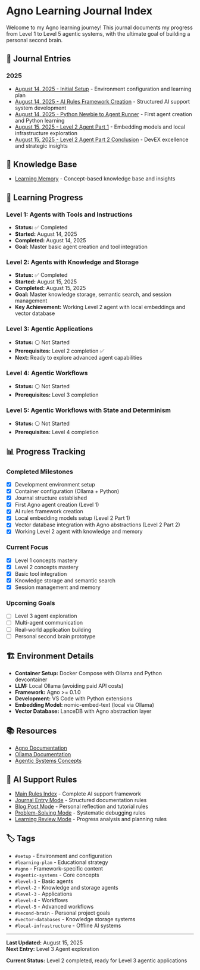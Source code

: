 # Agno Learning Journal Index

Welcome to my Agno learning journey! This journal documents my progress from Level 1 to Level 5 agentic systems, with the ultimate goal of building a personal second brain.

## 📅 Journal Entries

### 2025

- [August 14, 2025 - Initial Setup](2025-08-14-initial-setup.md) - Environment configuration and learning plan
- [August 14, 2025 - AI Rules Framework Creation](2025-08-14-ai-rules-framework-creation.md) - Structured AI support system development
- [August 14, 2025 - Python Newbie to Agent Runner](2025-08-14-python-newbie-to-agent-runner.md) - First agent creation and Python learning
- [August 15, 2025 - Level 2 Agent Part 1](2025-08-15-level2-agent-part1.md) - Embedding models and local infrastructure exploration
- [August 15, 2025 - Level 2 Agent Part 2 Conclusion](2025-08-15-level2-agent-part2-conclusion.md) - DevEX excellence and strategic insights

## 🧠 Knowledge Base

- [Learning Memory](learning-memory.md) - Concept-based knowledge base and insights

## 🎯 Learning Progress

### Level 1: Agents with Tools and Instructions

- **Status:** ✅ Completed
- **Started:** August 14, 2025
- **Completed:** August 14, 2025
- **Goal:** Master basic agent creation and tool integration

### Level 2: Agents with Knowledge and Storage

- **Status:** ✅ Completed
- **Started:** August 15, 2025
- **Completed:** August 15, 2025
- **Goal:** Master knowledge storage, semantic search, and session management
- **Key Achievement:** Working Level 2 agent with local embeddings and vector database

### Level 3: Agentic Applications

- **Status:** ⚪ Not Started
- **Prerequisites:** Level 2 completion ✅
- **Next:** Ready to explore advanced agent capabilities

### Level 4: Agentic Workflows

- **Status:** ⚪ Not Started
- **Prerequisites:** Level 3 completion

### Level 5: Agentic Workflows with State and Determinism

- **Status:** ⚪ Not Started
- **Prerequisites:** Level 4 completion

## 📊 Progress Tracking

### Completed Milestones

- [x] Development environment setup
- [x] Container configuration (Ollama + Python)
- [x] Journal structure established
- [x] First Agno agent creation (Level 1)
- [x] AI rules framework creation
- [x] Local embedding models setup (Level 2 Part 1)
- [x] Vector database integration with Agno abstractions (Level 2 Part 2)
- [x] Working Level 2 agent with knowledge and memory

### Current Focus

- [x] Level 1 concepts mastery
- [x] Level 2 concepts mastery
- [x] Basic tool integration
- [x] Knowledge storage and semantic search
- [x] Session management and memory

### Upcoming Goals

- [ ] Level 3 agent exploration
- [ ] Multi-agent communication
- [ ] Real-world application building
- [ ] Personal second brain prototype

## 🏗️ Environment Details

- **Container Setup:** Docker Compose with Ollama and Python devcontainer
- **LLM:** Local Ollama (avoiding paid API costs)
- **Framework:** Agno >= 0.1.0
- **Development:** VS Code with Python extensions
- **Embedding Model:** nomic-embed-text (local via Ollama)
- **Vector Database:** LanceDB with Agno abstraction layer

## 📚 Resources

- [Agno Documentation](https://docs.agno.com/introduction)
- [Ollama Documentation](https://ollama.ai/docs)
- [Agentic Systems Concepts](https://docs.agno.com/introduction/multi-agent-systems)

## 🤖 AI Support Rules

- [Main Rules Index](ai-rules/general.md) - Complete AI support framework
- [Journal Entry Mode](ai-rules/journal-entry-mode.md) - Structured documentation rules
- [Blog Post Mode](ai-rules/blog-post-mode.md) - Personal reflection and tutorial rules
- [Problem-Solving Mode](ai-rules/problem-solving-mode.md) - Systematic debugging rules
- [Learning Review Mode](ai-rules/learning-review-mode.md) - Progress analysis and planning rules

## 🏷️ Tags

- `#setup` - Environment and configuration
- `#learning-plan` - Educational strategy
- `#agno` - Framework-specific content
- `#agentic-systems` - Core concepts
- `#level-1` - Basic agents
- `#level-2` - Knowledge and storage agents
- `#level-3` - Applications
- `#level-4` - Workflows
- `#level-5` - Advanced workflows
- `#second-brain` - Personal project goals
- `#vector-databases` - Knowledge storage systems
- `#local-infrastructure` - Offline AI systems

---

**Last Updated:** August 15, 2025  
**Next Entry:** Level 3 Agent exploration

**Current Status:** Level 2 completed, ready for Level 3 agentic applications
